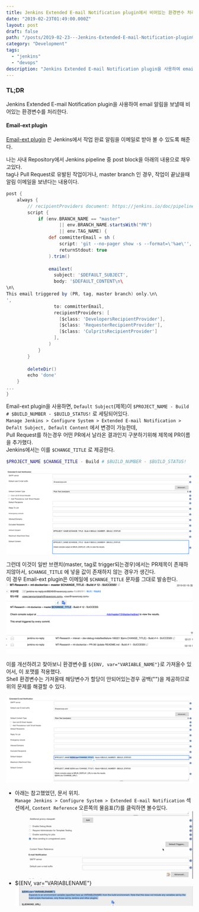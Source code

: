 ```yaml
---
title: Jenkins Extended E-mail Notification plugin에서 비어있는 환경변수 처리
date: "2019-02-23T01:49:00.000Z"
layout: post
draft: false
path: "/posts/2019-02-23---Jenkins-Extended-E-mail-Notification-plugin에서-비어있는-환경변수-처리"
category: "Development"
tags:
  - "jenkins"
  - "devops"
description: "Jenkins Extended E-mail Notification plugin을 사용하여 email 알림을 보낸다."
---
```


### TL;DR
Jenkins Extended E-mail Notification plugin을 사용하여 email 알림을 보낼때 비어있는 환경변수를 처리한다. 


#### Email-ext plugin
[Email-ext plugin](https://wiki.jenkins.io/display/JENKINS/Email-ext+plugin) 은 Jenkins에서 작업 완료 알림을 이메일로 받아 볼 수 있도록 해준다.

나는 사내 Repository에서 Jenkins pipeline 중 post block을 아래의 내용으로 채우고있다.<br/>
tag나 Pull Request로 유발된 작업이거나, master branch 인 경우, 작업이 끝났을때 알림 이메일을 보낸다는 내용이다.<br/> 
```groovy
post {
    always {
        // recipientProviders document: https://jenkins.io/doc/pipeline/steps/email-ext/
        script {
            if (env.BRANCH_NAME == "master"
                    || env.BRANCH_NAME.startsWith("PR")
                    || env.TAG_NAME) {
                def committerEmail = sh (
                    script: 'git --no-pager show -s --format=\'%ae\'',
                    returnStdout: true
                ).trim()

                emailext(
                  subject: '$DEFAULT_SUBJECT',
                  body: '$DEFAULT_CONTENT\n\
\n\
This email triggered by (PR, tag, master branch) only.\n\
',
                  to: committerEmail,
                  recipientProviders: [
                    [$class: 'DevelopersRecipientProvider'],
                    [$class: 'RequesterRecipientProvider'],
                    [$class: 'CulpritsRecipientProvider']
                  ],
                )
            }
        }

        deleteDir()
        echo 'done'
    }
...
}
```

Email-ext plugin을 사용하면, `Default Subject`(제목)이 `$PROJECT_NAME - Build # $BUILD_NUMBER - $BUILD_STATUS!` 로 세팅되어있다.<br/>
`Manage Jenkins > Configure System > Extended E-mail Notification > Defalt Subject, Default Content` 에서 변경이 가능한데,<br/>
Pull Request를 하는경우 어떤 PR에서 날라온 결과인지 구분하기위해 제목에 PR이름을 추가했다.<br/>
Jenkins에서는 이를 `$CHANGE_TITLE` 로 제공한다.<br/>
```bash
$PROJECT_NAME $CHANGE_TITLE - Build # $BUILD_NUMBER - $BUILD_STATUS!
```
![before_setting.png](./before_setting.png)

그런데 이것이 일반 브랜치(master, tag로 trigger되는경우)에서는 PR제목이 존재하지않아서, `$CHANGE_TITLE` 에 넣을 값이 존재하지 않는 경우가 생긴다.<br/>
이 경우 Email-ext plugin은 이메일에 `$CHANGE_TITLE` 문자를 그대로 발송한다.<br/>
![prev_example.png](./prev_example.png)

이를 개선하려고 찾아보니 환경변수를 `${ENV, var="VARIABLE_NAME"}`로 가져올수 있어서, 이 포맷를 적용했다.<br/>
Shell 환경변수는 가져올때 해당변수가 할당이 안되어있는경우 공백("")을 제공하므로 위의 문제를 해결할 수 있다.<br/>   
![env_setting.png](./env_setting.png)

- 아래는 참고했었던, 문서 위치.<br/>
`Manage Jenkins > Configure System > Extended E-mail Notification` 섹션에서, `Content Reference` 오른쪽의 물음표(?)를 클릭하면 볼수있다.  
![reference_gif.gif](./reference_gif.gif)
- ${ENV, var="VARIABLENAME"}
![reference.png](./reference.png)
